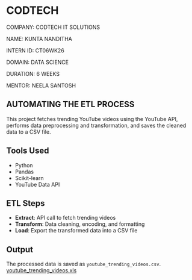 # CODTECH

COMPANY: CODTECH IT SOLUTIONS

NAME: KUNTA NANDITHA

INTERN ID: CT06WK26

DOMAIN: DATA SCIENCE

DURATION: 6 WEEKS

MENTOR: NEELA SANTOSH

## AUTOMATING THE ETL PROCESS
This project fetches trending YouTube videos using the YouTube API, performs data preprocessing and transformation, and saves the cleaned data to a CSV file.

## Tools Used
- Python
- Pandas
- Scikit-learn
- YouTube Data API

## ETL Steps
- **Extract**: API call to fetch trending videos
- **Transform**: Data cleaning, encoding, and formatting
- **Load**: Export the transformed data into a CSV file

## Output
The processed data is saved as `youtube_trending_videos.csv`.
[youtube_trending_videos.xls](https://github.com/user-attachments/files/19737159/youtube_trending_videos.xls)
